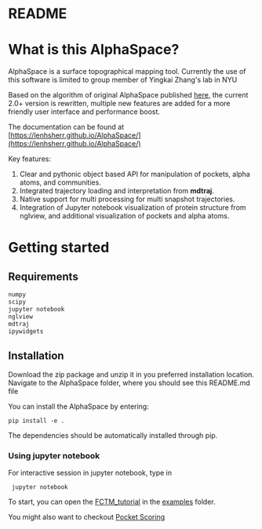 # README

# What is this AlphaSpace?
AlphaSpace is a surface topographical mapping tool.
Currently the use of this software is limited to group member of Yingkai Zhang's lab in NYU

Based on the algorithm of original AlphaSpace published [here](http://pubs.acs.org/doi/abs/10.1021/acs.jcim.5b00103), the current 2.0+ version is rewritten, multiple new features are added for a more friendly user interface and performance boost. 

The documentation can be found at [https://lenhsherr.github.io/AlphaSpace/](https://lenhsherr.github.io/AlphaSpace/)

Key features:
1. Clear and pythonic object based API for manipulation of pockets, alpha atoms, and communities. 
2. Integrated trajectory loading and interpretation from **mdtraj**.
3. Native support for multi processing for multi snapshot trajectories. 
4. Integration of Jupyter notebook visualization of protein structure from nglview, and additional visualization of pockets and alpha atoms. 

# Getting started

## Requirements
```python 3.6
numpy
scipy
jupyter notebook
nglview
mdtraj
ipywidgets
```

## Installation
Download the zip package and unzip it in you preferred installation location.
Navigate to the AlphaSpace folder, where you should see this README.md file

You can install the AlphaSpace by entering:
```
pip install -e .
```
The dependencies should be automatically installed through pip.


### Using jupyter notebook

For interactive session in jupyter notebook, type in
```
 jupyter notebook 
```
To start, you can open the [FCTM_tutorial](examples/1_FCTM.ipynb) in the [examples](examples) folder.

You might also want to checkout [Pocket Scoring](examples/2_Match.ipynb)